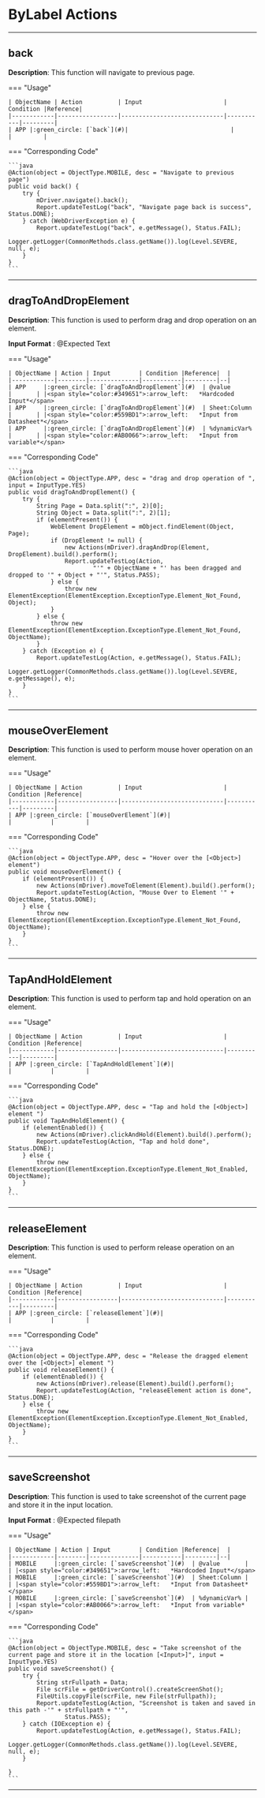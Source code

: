 # ByLabel Actions
------------------------

## **back**

**Description**: This function will navigate to previous page.

=== "Usage"

    | ObjectName | Action          | Input                       | Condition |Reference|
    |------------|-----------------|-----------------------------|-----------|---------|
    | APP |:green_circle: [`back`](#)|                             |           |         |

=== "Corresponding Code"

    ```java
    @Action(object = ObjectType.MOBILE, desc = "Navigate to previous page")
	public void back() {
		try {
			mDriver.navigate().back();
			Report.updateTestLog("back", "Navigate page back is success", Status.DONE);
		} catch (WebDriverException e) {
			Report.updateTestLog("back", e.getMessage(), Status.FAIL);
			Logger.getLogger(CommonMethods.class.getName()).log(Level.SEVERE, null, e);
		}
	}
    ```

----------------------
## **dragToAndDropElement**

**Description**: This function is used to perform drag and drop operation on an element.

**Input Format** : @Expected Text

=== "Usage"

    | ObjectName | Action | Input        | Condition |Reference|  |
    |------------|--------|--------------|-----------|---------|--|
    | APP     |:green_circle: [`dragToAndDropElement`](#)  | @value       |       | |<span style="color:#349651">:arrow_left:   *Hardcoded Input*</span> 
    | APP     |:green_circle: [`dragToAndDropElement`](#)  | Sheet:Column |       | |<span style="color:#559BD1">:arrow_left:   *Input from Datasheet*</span>
    | APP     |:green_circle: [`dragToAndDropElement`](#)  | %dynamicVar% |       | |<span style="color:#AB0066">:arrow_left:   *Input from variable*</span>

=== "Corresponding Code"

    ```java
    @Action(object = ObjectType.APP, desc = "drag and drop operation of ", input = InputType.YES)
	public void dragToAndDropElement() {
		try {
			String Page = Data.split(":", 2)[0];
			String Object = Data.split(":", 2)[1];
			if (elementPresent()) {
				WebElement DropElement = mObject.findElement(Object, Page);
				if (DropElement != null) {
					new Actions(mDriver).dragAndDrop(Element, DropElement).build().perform();
					Report.updateTestLog(Action,
							"'" + ObjectName + "' has been dragged and dropped to '" + Object + "'", Status.PASS);
				} else {
					throw new ElementException(ElementException.ExceptionType.Element_Not_Found, Object);
				}
			} else {
				throw new ElementException(ElementException.ExceptionType.Element_Not_Found, ObjectName);
			}
		} catch (Exception e) {
			Report.updateTestLog(Action, e.getMessage(), Status.FAIL);
			Logger.getLogger(CommonMethods.class.getName()).log(Level.SEVERE, e.getMessage(), e);
		}
	}
    ```
----------------------
## **mouseOverElement**

**Description**: This function is used to perform mouse hover operation on an element.

=== "Usage"

    | ObjectName | Action          | Input                       | Condition |Reference|
    |------------|-----------------|-----------------------------|-----------|---------|
    | APP |:green_circle: [`mouseOverElement`](#)|                             |           |         |

=== "Corresponding Code"

    ```java
    @Action(object = ObjectType.APP, desc = "Hover over the [<Object>] element")
	public void mouseOverElement() {
		if (elementPresent()) {
			new Actions(mDriver).moveToElement(Element).build().perform();
			Report.updateTestLog(Action, "Mouse Over to Element '" + ObjectName, Status.DONE);
		} else {
			throw new ElementException(ElementException.ExceptionType.Element_Not_Found, ObjectName);
		}
	}
    ```
----------------------
## **TapAndHoldElement**

**Description**: This function is used to perform tap and hold operation on an element.


=== "Usage"

    | ObjectName | Action          | Input                       | Condition |Reference|
    |------------|-----------------|-----------------------------|-----------|---------|
    | APP |:green_circle: [`TapAndHoldElement`](#)|                             |           |         |

=== "Corresponding Code"

    ```java
    @Action(object = ObjectType.APP, desc = "Tap and hold the [<Object>] element ")
	public void TapAndHoldElement() {
		if (elementEnabled()) {
			new Actions(mDriver).clickAndHold(Element).build().perform();
			Report.updateTestLog(Action, "Tap and hold done", Status.DONE);
		} else {
			throw new ElementException(ElementException.ExceptionType.Element_Not_Enabled, ObjectName);
		}
	}
    ```
----------------------

## **releaseElement**

**Description**: This function is used to perform release operation on an element.

=== "Usage"

    | ObjectName | Action          | Input                       | Condition |Reference|
    |------------|-----------------|-----------------------------|-----------|---------|
    | APP |:green_circle: [`releaseElement`](#)|                             |           |         |

=== "Corresponding Code"

    ```java
    @Action(object = ObjectType.APP, desc = "Release the dragged element over the [<Object>] element ")
	public void releaseElement() {
		if (elementEnabled()) {
			new Actions(mDriver).release(Element).build().perform();
			Report.updateTestLog(Action, "releaseElement action is done", Status.DONE);
		} else {
			throw new ElementException(ElementException.ExceptionType.Element_Not_Enabled, ObjectName);
		}
	}
    ```
----------------------

## **saveScreenshot**

**Description**: This function is used to take screenshot of the current page and store it in the input location.

**Input Format** : @Expected filepath

=== "Usage"

    | ObjectName | Action | Input        | Condition |Reference|  |
    |------------|--------|--------------|-----------|---------|--|
    | MOBILE     |:green_circle: [`saveScreenshot`](#)  | @value       |       | |<span style="color:#349651">:arrow_left:   *Hardcoded Input*</span> 
    | MOBILE     |:green_circle: [`saveScreenshot`](#)  | Sheet:Column |       | |<span style="color:#559BD1">:arrow_left:   *Input from Datasheet*</span>
    | MOBILE     |:green_circle: [`saveScreenshot`](#)  | %dynamicVar% |       | |<span style="color:#AB0066">:arrow_left:   *Input from variable*</span>

=== "Corresponding Code"

    ```java
    @Action(object = ObjectType.MOBILE, desc = "Take screenshot of the current page and store it in the location [<Input>]", input = InputType.YES)
	public void saveScreenshot() {
		try {
			String strFullpath = Data;
			File scrFile = getDriverControl().createScreenShot();
			FileUtils.copyFile(scrFile, new File(strFullpath));
			Report.updateTestLog(Action, "Screenshot is taken and saved in this path -'" + strFullpath + "'",
					Status.PASS);
		} catch (IOException e) {
			Report.updateTestLog(Action, e.getMessage(), Status.FAIL);
			Logger.getLogger(CommonMethods.class.getName()).log(Level.SEVERE, null, e);
		}

	}
    ```
----------------------